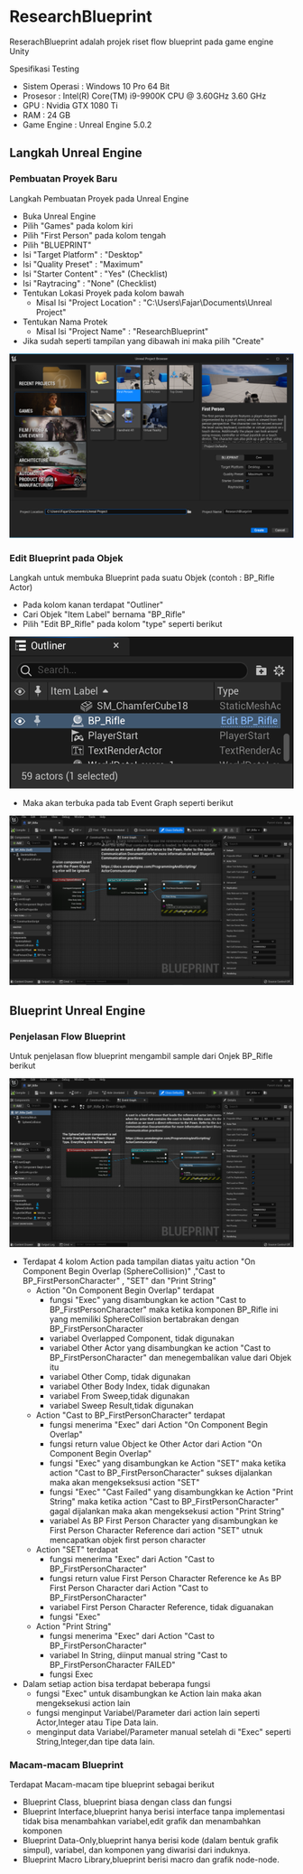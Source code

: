 # ResearchBlueprint

ReserachBlueprint adalah projek riset flow blueprint pada game engine Unity

Spesifikasi Testing
- Sistem Operasi : Windows 10 Pro 64 Bit
- Prosesor : Intel(R) Core(TM) i9-9900K CPU @ 3.60GHz 3.60 GHz
- GPU : Nvidia GTX 1080 Ti
- RAM : 24 GB
- Game Engine : Unreal Engine 5.0.2

## Langkah Unreal Engine

### Pembuatan Proyek Baru

Langkah Pembuatan Proyek pada Unreal Engine
- Buka Unreal Engine
- Pilih "Games" pada kolom kiri
- Pilih "First Person" pada kolom tengah
- Pilih "BLUEPRINT"
- Isi "Target Platform" : "Desktop"
- Isi "Quality Preset" : "Maximum"
- Isi "Starter Content" : "Yes" (Checklist)
- Isi "Raytracing" : "None" (Checklist)
- Tentukan Lokasi Proyek pada kolom bawah
  - Misal Isi "Project Location" : "C:\Users\Fajar\Documents\Unreal Project"
- Tentukan Nama Protek
  - Misal Isi "Project Name" : "ResearchBlueprint"
- Jika sudah seperti tampilan yang dibawah ini maka pilih "Create"

![alt text](https://raw.githubusercontent.com/nirwanagameproject/ResearchBlueprint/main/Screenshot/Capture%20ResearchBlueprint%20step%201.PNG "Tampilan Unreal Engine Create New Project")

### Edit Blueprint pada Objek

Langkah untuk membuka Blueprint pada suatu Objek (contoh : BP_Rifle Actor)
- Pada kolom kanan terdapat "Outliner"
- Cari Objek "Item Label" bernama "BP_Rifle"
- Pilih "Edit BP_Rifle" pada kolom "type" seperti berikut

![alt text](https://raw.githubusercontent.com/nirwanagameproject/ResearchBlueprint/main/Screenshot/Capture%20ResearchBlueprint%20step%202.png "Tampilan Unreal Engine Edit Blueprint BP_Rifle")

- Maka akan terbuka pada tab Event Graph seperti berikut

![alt text](https://raw.githubusercontent.com/nirwanagameproject/ResearchBlueprint/main/Screenshot/Capture%20ResearchBlueprint%20step%203.png "Tampilan Unreal Engine Blueprint BP_Rifle")

## Blueprint Unreal Engine

### Penjelasan Flow Blueprint

Untuk penjelasan flow blueprint mengambil sample dari Onjek BP_Rifle berikut

![alt text](https://raw.githubusercontent.com/nirwanagameproject/ResearchBlueprint/main/Screenshot/Capture%20ResearchBlueprint%20step%204.png "Tampilan Penjelasan Flow Unreal Engine Blueprint BP_Rifle")

- Terdapat 4 kolom Action pada tampilan diatas yaitu action "On Component Begin Overlap (SphereCollision)" ,"Cast to BP_FirstPersonCharacter" , "SET" dan "Print String"
  - Action "On Component Begin Overlap" terdapat
    - fungsi "Exec" yang disambungkan ke action "Cast to BP_FirstPersonCharacter" maka ketika komponen BP_Rifle ini yang memiliki SphereCollision bertabrakan dengan BP_FirstPersonCharacter
    - variabel Overlapped Component, tidak digunakan
    - variabel Other Actor yang disambungkan ke action "Cast to BP_FirstPersonCharacter" dan menegembalikan value dari Objek itu
    - variabel Other Comp, tidak digunakan
    - variabel Other Body Index, tidak digunakan
    - variabel From Sweep,tidak digunakan
    - variabel Sweep Result,tidak digunakan
  - Action "Cast to BP_FirstPersonCharacter" terdapat
    - fungsi menerima "Exec" dari Action "On Component Begin Overlap"
    - fungsi return value Object ke Other Actor dari Action "On Component Begin Overlap"
    - fungsi "Exec" yang disambungkan ke Action "SET" maka ketika action "Cast to BP_FirstPersonCharacter" sukses dijalankan maka akan mengekseksusi action "SET"
    - fungsi "Exec" "Cast Failed" yang disambungkkan ke Action "Print String" maka ketika action "Cast to BP_FirstPersonCharacter" gagal dijalankan maka akan mengeksekusi action "Print String"
    - variabel As BP First Person Character yang disambungkan ke First Person Character Reference dari action "SET" utnuk mencapatkan objek first person character
  - Action "SET" terdapat
    - fungsi menerima "Exec" dari Action "Cast to BP_FirstPersonCharacter"
    - fungsi return value First Person Character Reference ke As BP First Person Character dari Action "Cast to BP_FirstPersonCharacter"
    - variabel First Person Character Reference, tidak diguanakan
    - fungsi "Exec"
  - Action "Print String"
    - fungsi menerima "Exec" dari Action "Cast to BP_FirstPersonCharacter"
    - variabel In String, diinput manual string "Cast to BP_FirstPersonCharacter FAILED"
    - fungsi Exec
- Dalam setiap action bisa terdapat beberapa fungsi 
  - fungsi "Exec" untuk disambungkan ke Action lain maka akan mengeksekusi action lain
  - fungsi menginput Variabel/Parameter dari action lain seperti Actor,Integer atau Tipe Data lain.
  - menginput data Variabel/Parameter manual setelah di "Exec" seperti String,Integer,dan tipe data lain.

### Macam-macam Blueprint

Terdapat Macam-macam tipe blueprint sebagai berikut
- Blueprint Class, blueprint biasa dengan class dan fungsi
- Blueprint Interface,blueprint hanya berisi interface tanpa implementasi tidak bisa menambahkan variabel,edit grafik dan menambahkan komponen
- Blueprint Data-Only,blueprint hanya berisi kode (dalam bentuk grafik simpul), variabel, dan komponen yang diwarisi dari induknya.
- Blueprint Macro Library,blueprint berisi macro dan grafik node-node.